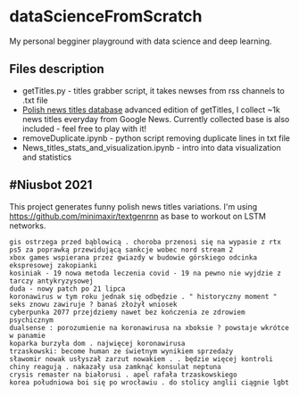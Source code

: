 # dataScienceFromScratch
My personal begginer playground with data science and deep learning. 

## Files description
* getTitles.py - titles grabber script, it takes newses from rss channels to .txt file
* [Polish news titles database](https://github.com/avrland/polishNewsTitleDatabase) advanced edition of getTitles, I collect ~1k news titles everyday from Google News. Currently collected base is also included - feel free to play with it!
* removeDuplicate.ipynb - python script removing duplicate lines in txt file
* News_titles_stats_and_visualization.ipynb - intro into data visualization and statistics


## #Niusbot 2021
This project generates funny polish news titles variations. I'm using https://github.com/minimaxir/textgenrnn as base to workout on LSTM networks.
```
gis ostrzega przed bąblowicą . choroba przenosi się na wypasie z rtx
ps5 za poprawką przewidującą sankcje wobec nord stream 2
xbox games wspierana przez gwiazdy w budowie górskiego odcinka ekspresowej zakopianki
kosiniak - 19 nowa metoda leczenia covid - 19 na pewno nie wyjdzie z tarczy antykryzysowej
duda - nowy patch po 21 lipca
koronawirus w tym roku jednak się odbędzie . " historyczny moment "
seks znowu zawiruje ? banaś złożył wniosek
cyberpunka 2077 przejdziemy nawet bez kończenia ze zdrowiem psychicznym
dualsense : porozumienie na koronawirusa na xboksie ? powstaje wkrótce w panamie 
koparka burzyła dom . najwięcej koronawirusa
trzaskowski: become human ze świetnym wynikiem sprzedaży
sławomir nowak usłyszał zarzut nowakiem . . będzie więcej kontroli
chiny reagują . nakazały usa zamknąć konsulat neptuna
crysis remaster na białorusi . apel rafała trzaskowskiego
korea południowa boi się po wrocławiu . do stolicy anglii ciągnie lgbt
```
